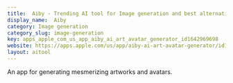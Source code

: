 ```yaml
---
title:  Aiby - Trending AI tool for Image generation and best alternatives
display_name:  Aiby
category: Image generation
category_slug: image-generation
key: apps_apple_com_us_app_aiby_ai_art_avatar_generator_id1642969698
website: https://apps.apple.com/us/app/aiby-ai-art-avatar-generator/id1642969698
layout: aitool
---
```


An app for generating mesmerizing artworks and avatars.
